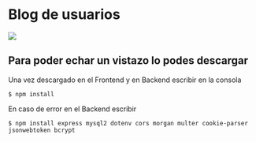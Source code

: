 # Blog de usuarios

<img src="https://leonidasvalen.github.io/Portfolio/img/blog.png" style="max-height:150px;">



## Para poder echar un vistazo lo podes descargar

Una vez descargado en el Frontend y en Backend escribir en la consola

`$ npm install `

En caso de error en el Backend escribir

`$ npm install express mysql2 dotenv cors morgan multer cookie-parser jsonwebtoken bcrypt`
